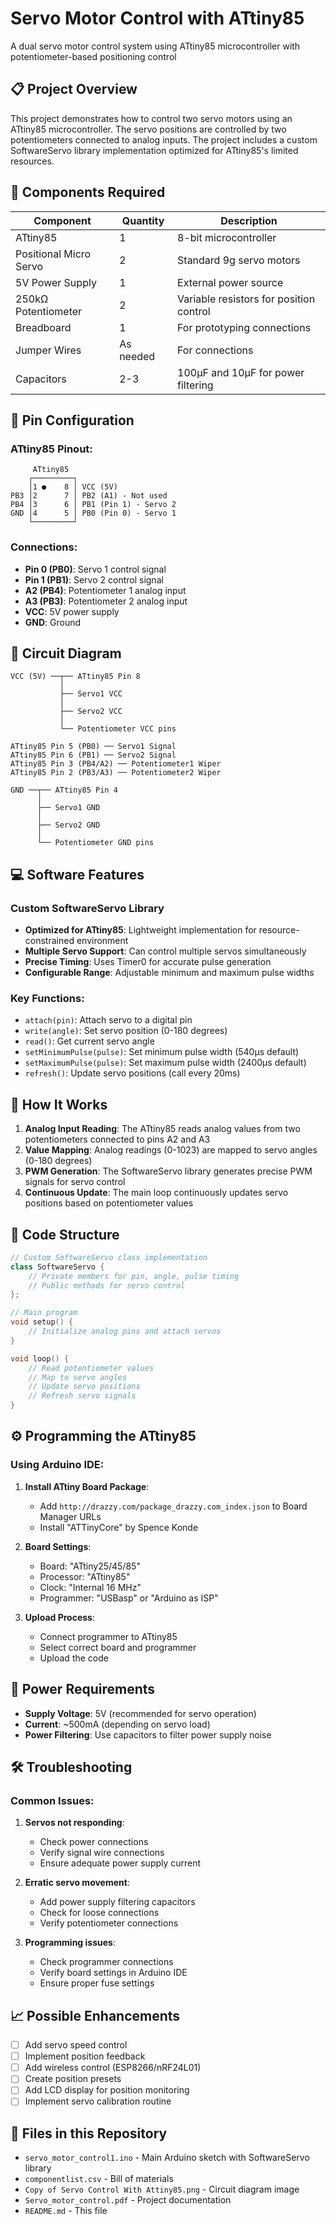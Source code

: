 # Servo Motor Control with ATtiny85

A dual servo motor control system using ATtiny85 microcontroller with potentiometer-based positioning control

## 📋 Project Overview

This project demonstrates how to control two servo motors using an ATtiny85 microcontroller. The servo positions are controlled by two potentiometers connected to analog inputs. The project includes a custom SoftwareServo library implementation optimized for ATtiny85's limited resources.

## 🔧 Components Required

| Component | Quantity | Description |
|-----------|----------|-------------|
| ATtiny85 | 1 | 8-bit microcontroller |
| Positional Micro Servo | 2 | Standard 9g servo motors |
| 5V Power Supply | 1 | External power source |
| 250kΩ Potentiometer | 2 | Variable resistors for position control |
| Breadboard | 1 | For prototyping connections |
| Jumper Wires | As needed | For connections |
| Capacitors | 2-3 | 100µF and 10µF for power filtering |

## 🔌 Pin Configuration

### ATtiny85 Pinout:
```
     ATtiny85
    ┌─────────┐
    │1 ●    8 │ VCC (5V)
PB3 │2      7 │ PB2 (A1) - Not used
PB4 │3      6 │ PB1 (Pin 1) - Servo 2
GND │4      5 │ PB0 (Pin 0) - Servo 1
    └─────────┘
```

### Connections:
- **Pin 0 (PB0)**: Servo 1 control signal
- **Pin 1 (PB1)**: Servo 2 control signal  
- **A2 (PB4)**: Potentiometer 1 analog input
- **A3 (PB3)**: Potentiometer 2 analog input
- **VCC**: 5V power supply
- **GND**: Ground

## 📐 Circuit Diagram

```
VCC (5V) ──┬── ATtiny85 Pin 8
           │
           ├── Servo1 VCC
           │
           ├── Servo2 VCC
           │
           └── Potentiometer VCC pins

ATtiny85 Pin 5 (PB0) ── Servo1 Signal
ATtiny85 Pin 6 (PB1) ── Servo2 Signal
ATtiny85 Pin 3 (PB4/A2) ── Potentiometer1 Wiper
ATtiny85 Pin 2 (PB3/A3) ── Potentiometer2 Wiper

GND ──┬── ATtiny85 Pin 4
      │
      ├── Servo1 GND
      │
      ├── Servo2 GND
      │
      └── Potentiometer GND pins
```

## 💻 Software Features

### Custom SoftwareServo Library
- **Optimized for ATtiny85**: Lightweight implementation for resource-constrained environment
- **Multiple Servo Support**: Can control multiple servos simultaneously
- **Precise Timing**: Uses Timer0 for accurate pulse generation
- **Configurable Range**: Adjustable minimum and maximum pulse widths

### Key Functions:
- `attach(pin)`: Attach servo to a digital pin
- `write(angle)`: Set servo position (0-180 degrees)
- `read()`: Get current servo angle
- `setMinimumPulse(pulse)`: Set minimum pulse width (540µs default)
- `setMaximumPulse(pulse)`: Set maximum pulse width (2400µs default)
- `refresh()`: Update servo positions (call every 20ms)

## 🚀 How It Works

1. **Analog Input Reading**: The ATtiny85 reads analog values from two potentiometers connected to pins A2 and A3
2. **Value Mapping**: Analog readings (0-1023) are mapped to servo angles (0-180 degrees)
3. **PWM Generation**: The SoftwareServo library generates precise PWM signals for servo control
4. **Continuous Update**: The main loop continuously updates servo positions based on potentiometer values

## 📝 Code Structure

```cpp
// Custom SoftwareServo class implementation
class SoftwareServo {
    // Private members for pin, angle, pulse timing
    // Public methods for servo control
};

// Main program
void setup() {
    // Initialize analog pins and attach servos
}

void loop() {
    // Read potentiometer values
    // Map to servo angles
    // Update servo positions
    // Refresh servo signals
}
```

## ⚙️ Programming the ATtiny85

### Using Arduino IDE:

1. **Install ATtiny Board Package**:
   - Add `http://drazzy.com/package_drazzy.com_index.json` to Board Manager URLs
   - Install "ATTinyCore" by Spence Konde

2. **Board Settings**:
   - Board: "ATtiny25/45/85"
   - Processor: "ATtiny85"
   - Clock: "Internal 16 MHz"
   - Programmer: "USBasp" or "Arduino as ISP"

3. **Upload Process**:
   - Connect programmer to ATtiny85
   - Select correct board and programmer
   - Upload the code

## 🔋 Power Requirements

- **Supply Voltage**: 5V (recommended for servo operation)
- **Current**: ~500mA (depending on servo load)
- **Power Filtering**: Use capacitors to filter power supply noise

## 🛠️ Troubleshooting

### Common Issues:

1. **Servos not responding**:
   - Check power connections
   - Verify signal wire connections
   - Ensure adequate power supply current

2. **Erratic servo movement**:
   - Add power supply filtering capacitors
   - Check for loose connections
   - Verify potentiometer connections

3. **Programming issues**:
   - Check programmer connections
   - Verify board settings in Arduino IDE
   - Ensure proper fuse settings

## 📈 Possible Enhancements

- [ ] Add servo speed control
- [ ] Implement position feedback
- [ ] Add wireless control (ESP8266/nRF24L01)
- [ ] Create position presets
- [ ] Add LCD display for position monitoring
- [ ] Implement servo calibration routine

## 📄 Files in this Repository

- `servo_motor_control1.ino` - Main Arduino sketch with SoftwareServo library
- `componentlist.csv` - Bill of materials
- `Copy of Servo Control With Attiny85.png` - Circuit diagram image
- `Servo_motor_control.pdf` - Project documentation
- `README.md` - This file


